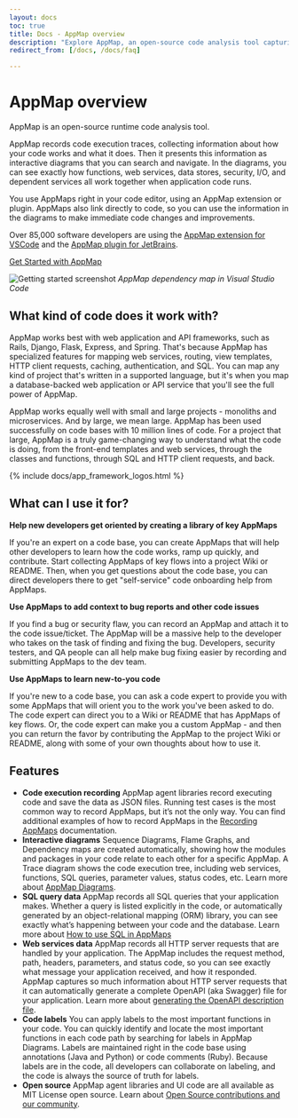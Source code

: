 ```yaml
---
layout: docs
toc: true
title: Docs - AppMap overview
description: "Explore AppMap, an open-source code analysis tool capturing code execution traces as interactive diagrams, ideal for web frameworks like Rails, Django, and Flask."
redirect_from: [/docs, /docs/faq]

---
```

# AppMap overview

AppMap is an open-source runtime code analysis tool.

AppMap records code execution traces, collecting information about how your code works and what it does. Then it presents this information as interactive diagrams that you can search and navigate. In the diagrams, you can see exactly how functions, web services, data stores, security, I/O, and dependent services all work together when application code runs.

You use AppMaps right in your code editor, using an AppMap extension or plugin. AppMaps also link directly to code, so you can use the information in the diagrams to make immediate code changes and improvements.

Over 85,000 software developers are using the [AppMap extension for VSCode](https://marketplace.visualstudio.com/items?itemName=appland.appmap) and the [AppMap plugin for JetBrains](https://plugins.jetbrains.com/plugin/16701-appmap).

<a class="btn btn-primary btn-lg" href="https://getappmap.com/">Get Started with AppMap</a>

![Getting started screenshot](/assets/img/docs/dependency-map-example.webp)
_AppMap dependency map in Visual Studio Code_

## What kind of code does it work with?

AppMap works best with web application and API frameworks, such as Rails, Django, Flask, Express, and Spring. That's because AppMap has specialized features for mapping web services, routing, view templates, HTTP client requests, caching, authentication, and SQL. You can map any kind of project that's written in a supported language, but it's when you map a database-backed web application or API service that you'll see the full power of AppMap.

AppMap works equally well with small and large projects - monoliths and microservices. And by large, we mean large. AppMap has been used successfully on code bases with 10 million lines of code. For a project that large, AppMap is a truly game-changing way to understand what the code is doing, from the front-end templates and web services, through the classes and functions, through SQL and HTTP client requests, and back.

{% include docs/app_framework_logos.html %}

## What can I use it for?

**Help new developers get oriented by creating a library of key AppMaps**

If you're an expert on a code base, you can create AppMaps that will help other developers to learn how the code works, ramp up quickly, and contribute. Start collecting AppMaps of key flows into a project Wiki or README. Then, when you get questions about the code base, you can direct developers there to get "self-service" code onboarding help from AppMaps.

**Use AppMaps to add context to bug reports and other code issues**

If you find a bug or security flaw, you can record an AppMap and attach it to the code issue/ticket. The AppMap will be a massive help to the developer who takes on the task of finding and fixing the bug. Developers, security testers, and QA people can all help make bug fixing easier by recording and submitting AppMaps to the dev team.


**Use AppMaps to learn new-to-you code**

If you're new to a code base, you can ask a code expert to provide you with some AppMaps that will orient you to the work you've been asked to do. The code expert can direct you to a Wiki or README that has AppMaps of key flows. Or, the code expert can make you a custom AppMap - and then you can return the favor by contributing the AppMap to the project Wiki or README, along with some of your own thoughts about how to use it.

## Features

* **Code execution recording** AppMap agent libraries record executing code and save the data as JSON files. Running test cases is the most common way to record AppMaps, but it’s not the only way. You can find additional examples of how to record AppMaps in the [Recording AppMaps](/docs/recording-methods.html) documentation.
* **Interactive diagrams** Sequence Diagrams, Flame Graphs, and Dependency maps are created automatically, showing how the modules and packages in your code relate to each other for a specific AppMap. A Trace diagram shows the code execution tree, including web services, functions, SQL queries, parameter values, status codes, etc. Learn more about [AppMap Diagrams](/docs/diagrams).
* **SQL query data** AppMap records all SQL queries that your application makes. Whether a query is listed explicitly in the code, or automatically generated by an object-relational mapping (ORM) library, you can see exactly what’s happening between your code and the database. Learn more about [How to use SQL in AppMaps](/docs/diagrams/how-to-use-appmaps.html#how-to-read-sql-code-in-appmaps) 
* **Web services data** AppMap records all HTTP server requests that are handled by your application. The AppMap includes the request method, path, headers, parameters, and status code, so you can see exactly what message your application received, and how it responded. AppMap captures so much information about HTTP server requests that it can automatically generate a complete OpenAPI (aka Swagger) file for your application. Learn more about [generating the OpenAPI description file](/docs/openapi).
* **Code labels** You can apply labels to the most important functions in your code. You can quickly identify and locate the most important functions in each code path by searching for labels in AppMap Diagrams. Labels are maintained right in the code base using annotations (Java and Python) or code comments (Ruby). Because labels are in the code, all developers can collaborate on labeling, and the code is always the source of truth for labels.
* **Open source** AppMap agent libraries and UI code are all available as MIT License open source. Learn about [Open Source contributions and our community](/docs/community.html).

